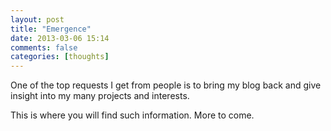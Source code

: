 ```yaml
---
layout: post
title: "Emergence"
date: 2013-03-06 15:14
comments: false
categories: [thoughts]
---
```


One of the top requests I get from people is to bring my blog back and give insight into my many projects and interests.

This is where you will find such information. More to come.